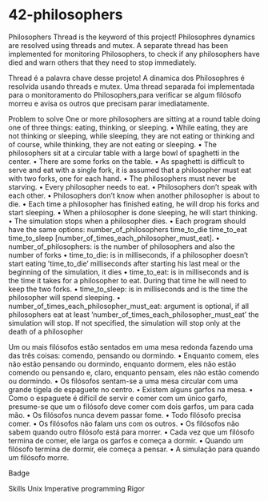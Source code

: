 # 42-philosophers

Philosophers
Thread is the keyword of this project! Philosophres dynamics are resolved using threads and mutex. A separate thread has been implemented for monitoring Philosophers, to check if any philosophers have died and warn others that they need to stop immediately.

Thread é a palavra chave desse projeto! A dinamica dos Philosophres é resolvida usando threads e mutex. Uma thread separada foi implementada para o monitoramento do Philosophers,para verificar se algum filósofo morreu e avisa os outros que precisam parar imediatamente.

Problem to solve
One or more philosophers are sitting at a round table doing one of three things: eating, thinking, or sleeping.
• While eating, they are not thinking or sleeping, while sleeping, they are not eating or thinking and of course, while thinking, they are not eating or sleeping.
• The philosophers sit at a circular table with a large bowl of spaghetti in the center.
• There are some forks on the table.
• As spaghetti is difficult to serve and eat with a single fork, it is assumed that a philosopher must eat with two forks, one for each hand.
• The philosophers must never be starving.
• Every philosopher needs to eat.
• Philosophers don’t speak with each other.
• Philosophers don’t know when another philosopher is about to die.
• Each time a philosopher has finished eating, he will drop his forks and start sleeping.
• When a philosopher is done sleeping, he will start thinking.
• The simulation stops when a philosopher dies.
• Each program should have the same options: number_of_philosophers time_to_die time_to_eat time_to_sleep [number_of_times_each_philosopher_must_eat].
• number_of_philosophers: is the number of philosophers and also the number of forks
• time_to_die: is in milliseconds, if a philosopher doesn’t start eating ’time_to_die’ milliseconds after starting his last meal or the beginning of the simulation, it dies
• time_to_eat: is in milliseconds and is the time it takes for a philosopher to eat. During that time he will need to keep the two forks.
• time_to_sleep: is in milliseconds and is the time the philosopher will spend sleeping.
• number_of_times_each_philosopher_must_eat: argument is optional, if all philosophers eat at least ’number_of_times_each_philosopher_must_eat’ the simulation will stop. If not specified, the simulation will stop only at the death of a philosopher

Um ou mais filósofos estão sentados em uma mesa redonda fazendo uma das três coisas: comendo, pensando ou dormindo.
• Enquanto comem, eles não estão pensando ou dormindo, enquanto dormem, eles não estão comendo ou pensando e, claro, enquanto pensam, eles não estão comendo ou dormindo.
• Os filósofos sentam-se a uma mesa circular com uma grande tigela de espaguete no centro.
• Existem alguns garfos na mesa.
• Como o espaguete é difícil de servir e comer com um único garfo, presume-se que um o filósofo deve comer com dois garfos, um para cada mão.
• Os filósofos nunca devem passar fome.
• Todo filósofo precisa comer.
• Os filósofos não falam uns com os outros.
• Os filósofos não sabem quando outro filósofo está para morrer.
• Cada vez que um filósofo termina de comer, ele larga os garfos e começa a dormir.
• Quando um filósofo termina de dormir, ele começa a pensar.
• A simulação para quando um filósofo morre.

Badge


Skills
Unix
Imperative programming
Rigor
